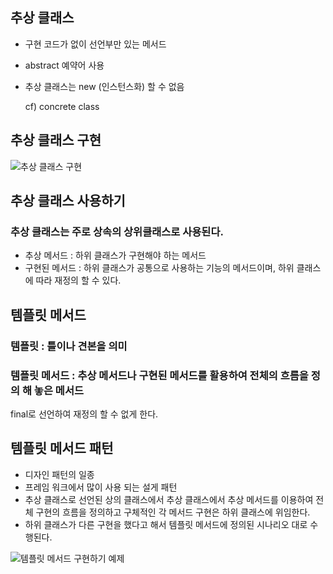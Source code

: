 ## 추상 클래스
- 구현 코드가 없이 선언부만 있는 메서드
- abstract 예약어 사용
- 추상 클래스는 new (인스턴스화) 할 수 없음

   cf) concrete class


## 추상 클래스 구현
![추상 클래스 구현](https://user-images.githubusercontent.com/65329769/91934009-28110b80-ed25-11ea-9fc2-8b577af4d8e0.jpg)


## 추상 클래스 사용하기
 ### 추상 클래스는 주로 상속의 상위클래스로 사용된다.
 - 추상 메서드 : 하위 클래스가 구현해야 하는 메서드
 - 구현된 메서드 : 하위 클래스가 공통으로 사용하는 기능의 메서드이며, 
 하위 클래스에 따라 재정의 할 수 있다.


## 템플릿 메서드
 ### 템플릿 : 틀이나 견본을 의미
 ### 템플릿 메서드 : 추상 메서드나 구현된 메서드를 활용하여 전체의 흐름을 정의 해 놓은 메서드
 final로 선언하여 재정의 할 수 없게 한다.
 
 
 ## 템플릿 메서드 패턴
 - 디자인 패턴의 일종
 - 프레임 워크에서 많이 사용 되는 설게 패턴
 - 추상 클래스로 선언된 상의 클래스에서 추상 클래스에서 추상 메서드를 이용하여 전체 구현의 흐름을 정의하고 구체적인 각 메서드 구현은 하위 클래스에 위임한다.
 - 하위 클래스가 다른 구현을 했다고 해서 템플릿 메서드에 정의된 시나리오 대로 수행된다.
 
 ![템플릿 메서드 구현하기 예제](https://user-images.githubusercontent.com/65329769/91938491-0f0d5800-ed2f-11ea-96c0-f4e734f58ecc.jpg)
